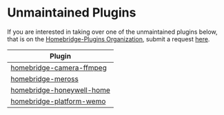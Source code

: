 # Unmaintained Plugins
If you are interested in taking over one of the unmaintained plugins below, that is on the [Homebridge-Plugins Organization](https://github.com/homebridge-plugins), submit a request [here](https://github.com/homebridge/unmaintained-plugins/issues/new?assignees=Homebridge+Collaborators&labels=pending-review&template=maintain.md&title=Request+to+Maintain+Repo).

| Plugin  |                                                                 
|---------|
| [homebridge-camera-ffmpeg](https://github.com/homebridge-plugins/homebridge-camera-ffmpeg) |
| [homebridge-meross](https://github.com/homebridge-plugins/homebridge-meross) |
| [homebridge-honeywell-home](https://github.com/homebridge-plugins/homebridge-honeywell-home) |
| [homebridge-platform-wemo](https://github.com/homebridge-plugins/homebridge-platform-wemo) |
